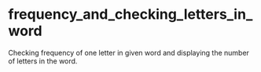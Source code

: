 # frequency_and_checking_letters_in_word

Checking frequency of one letter in given word and displaying the number of letters in the word. 

